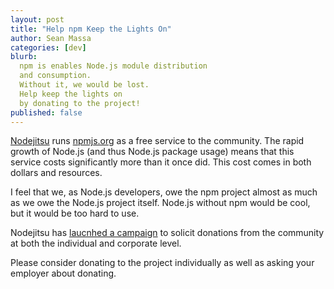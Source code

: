 ```yaml
---
layout: post
title: "Help npm Keep the Lights On"
author: Sean Massa
categories: [dev]
blurb:
  npm is enables Node.js module distribution
  and consumption.
  Without it, we would be lost.
  Help keep the lights on
  by donating to the project!
published: false
---
```


[Nodejitsu](https://www.nodejitsu.com/) runs [npmjs.org](https://npmjs.org/)
as a free service to the community.
The rapid growth of Node.js (and thus Node.js package usage)
means that this service costs significantly more than it once did.
This cost comes in both dollars and resources.

I feel that we, as Node.js developers, owe the npm project
almost as much as we owe the Node.js project itself.
Node.js without npm would be cool,
but it would be too hard to use.

Nodejitsu has [laucnhed a campaign](https://scalenpm.org)
to solicit donations from the community
at both the individual and corporate level.

Please consider donating to the project individually
as well as asking your employer about donating.
